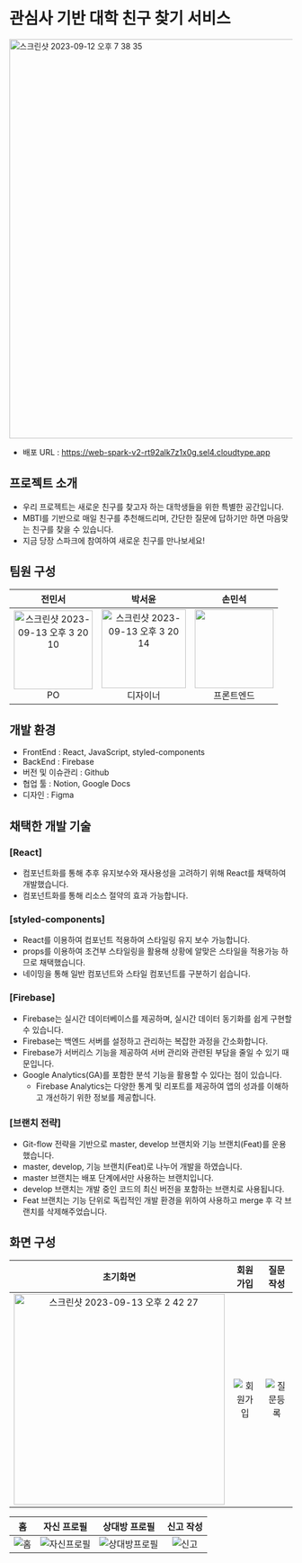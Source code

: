 # 관심사 기반 대학 친구 찾기 서비스
<img width="710" alt="스크린샷 2023-09-12 오후 7 38 35" src="https://github.com/SonMinSeock/spark_v2/assets/44064257/9ca94662-7713-4285-9680-4e4f3eddb1d5">

- 배포 URL : https://web-spark-v2-rt92alk7z1x0g.sel4.cloudtype.app

## 프로젝트 소개
- 우리 프로젝트는 새로운 친구를 찾고자 하는 대학생들을 위한 특별한 공간입니다.
- MBTI를 기반으로 매일 친구를 추천해드리며, 간단한 질문에 답하기만 하면 마음맞는 친구를 찾을 수 있습니다.
- 지금 당장 스파크에 참여하여 새로운 친구를 만나보세요!

## 팀원 구성

| **전민서** | **박서윤** | **손민석** |
| :------: |  :------: | :------: |
|<img width="140" height="140" alt="스크린샷 2023-09-13 오후 3 20 10" src="https://github.com/SonMinSeock/spark_v2/assets/44064257/9e6476fb-a5b0-4bfe-bea9-8c9219218f68"><br/>PO|<img width="150" height="140" alt="스크린샷 2023-09-13 오후 3 20 14" src="https://github.com/SonMinSeock/spark_v2/assets/44064257/3802e669-be87-4a0f-ad67-19fb8f61c367"><br/>디자이너|<img width="140" height="140" src="https://github.com/SonMinSeock/spark_v2/assets/44064257/890ddfb8-f197-40a3-9e89-1ee7f068b4bd" /><br/>프론트엔드|

## 개발 환경
- FrontEnd : React, JavaScript, styled-components
- BackEnd : Firebase
- 버전 및 이슈관리 : Github
- 협업 툴 : Notion, Google Docs
- 디자인 : Figma

## 채택한 개발 기술
### [React]
  - 컴포넌트화를 통해 추후 유지보수와 재사용성을 고려하기 위해 React를 채택하여 개발했습니다.
  - 컴포넌트화를 통해 리소스 절약의 효과 가능합니다.
### [styled-components]
  - React를 이용하여 컴포넌트 적용하여 스타일링 유지 보수 가능합니다.
  - props를 이용하여 조건부 스타일링을 활용해 상황에 알맞은 스타일을 적용가능 하므로 채택했습니다.
  - 네이밍을 통해 일반 컴포넌트와 스타일 컴포넌트를 구분하기 쉽습니다.
### [Firebase]
  - Firebase는 실시간 데이터베이스를 제공하며, 실시간 데이터 동기화를 쉽게 구현할 수 있습니다.
  - Firebase는 백엔드 서버를 설정하고 관리하는 복잡한 과정을 간소화합니다.
  - Firebase가 서버리스 기능을 제공하여 서버 관리와 관련된 부담을 줄일 수 있기 때문입니다.
  - Google Analytics(GA)를 포함한 분석 기능을 활용할 수 있다는 점이 있습니다.
    - Firebase Analytics는 다양한 통계 및 리포트를 제공하여 앱의 성과를 이해하고 개선하기 위한 정보를 제공합니다.
### [브랜치 전략]
  - Git-flow 전략을 기반으로 master, develop 브랜치와 기능 브랜치(Feat)를 운용했습니다.
  - master, develop, 기능 브랜치(Feat)로 나누어 개발을 하였습니다.
  - master 브랜치는 배포 단계에서만 사용하는 브랜치입니다.
  - develop 브랜치는 개발 중인 코드의 최신 버전을 포함하는 브랜치로 사용됩니다.
  - Feat 브랜치는 기능 단위로 독립적인 개발 환경을 위하여 사용하고 merge 후 각 브랜치를 삭제해주었습니다.

## 화면 구성
| **초기화면** | **회원가입** | **질문작성** |
| :------: |  :------: | :------: |
| <img width="375" alt="스크린샷 2023-09-13 오후 2 42 27" src="https://github.com/SonMinSeock/spark_v2/assets/44064257/dd9516bb-f78f-45fa-bf69-0646f9b2c209"> |![회원가입](https://github.com/SonMinSeock/spark_v2/assets/44064257/01b07230-2289-4d95-9440-710abe4b758a)|![질문등록](https://github.com/SonMinSeock/spark_v2/assets/44064257/783c16fc-278e-42b3-ab71-e0de1c29f923)|

| **홈** | **자신 프로필** | **상대방 프로필** | **신고 작성** |
| :------: | :------: | :------: | :------: |
|![홈](https://github.com/SonMinSeock/spark_v2/assets/44064257/b2a5cc62-eff3-4fa1-82dc-8b70e5d72607)|![자신프로필](https://github.com/SonMinSeock/spark_v2/assets/44064257/4b41240a-712d-4aac-91fe-78be113baba3)|![상대방프로필](https://github.com/SonMinSeock/spark_v2/assets/44064257/d6189b9d-0fe5-47fc-b405-8b537b5ad03b)|![신고](https://github.com/SonMinSeock/spark_v2/assets/44064257/137157c9-bd58-4f0a-92e9-fae6f29a1e81)|
